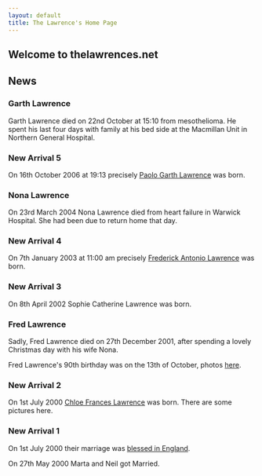 ```yaml
--- 
layout: default
title: The Lawrence's Home Page 
---
```


Welcome to thelawrences.net
---------------------------

News
----

### Garth Lawrence

Garth Lawrence died on 22nd October at 15:10 from mesothelioma. He spent his last four days with family at his bed side at the Macmillan Unit in Northern General Hospital.

### New Arrival 5

On 16th October 2006 at 19:13 precisely [Paolo Garth Lawrence](http://www.thelawrences.net/~neil/cgi-bin/gallery/gallery.cgi?dir=paolo) was born.

### Nona Lawrence

On 23rd March 2004 Nona Lawrence died from heart failure in Warwick Hospital. She had been due to return home that day.

### New Arrival 4

On 7th January 2003 at 11:00 am precisely [Frederick Antonio Lawrence](http://www.thelawrences.net/~neil/cgi-bin/gallery/gallery.cgi?dir=fred) was born.

### New Arrival 3

On 8th April 2002 Sophie Catherine Lawrence was born.

### Fred Lawrence

Sadly, Fred Lawrence died on 27th December 2001, after spending a lovely Christmas day with his wife Nona.

Fred Lawrence's 90th birthday was on the 13th of October, photos [here](http://www.thelawrences.net/~neil/cgi-bin/gallery/gallery.cgi?dir=granddadsNinetieth).

### New Arrival 2

On 1st July 2000 [Chloe Frances Lawrence](chloe_sophie/index.html) was born. There are some pictures here.

### New Arrival 1

On 1st July 2000 their marriage was [blessed in England](http://www.thelawrences.net/~neil/cgi-bin/gallery/gallery.cgi?dir=englishBlessing).

On 27th May 2000 Marta and Neil got Married.
